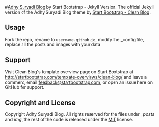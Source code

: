 #[Adhy Suryadi Blog](http://kompiajaib.github.io/)
by Start Bootstrap - Jekyll Version. The official Jekyll version of the Adhy Suryadi Blog theme by [Start Bootstrap - Clean Blog](http://startbootstrap.com/template-overviews/clean-blog/).

## Usage
Fork the repo, rename to `username.github.io`, modify the _config file, replace all the posts and images with your data

## Support
Visit Clean Blog's template overview page on Start Bootstrap at http://startbootstrap.com/template-overviews/clean-blog/ and leave a comment, email feedback@startbootstrap.com, or open an issue here on GitHub for support.

## Copyright and License
Copyright Adhy Suryadi Blog. All rights reserved for the files under *_posts* and *img*, the rest of the code is released under the [MIT](https://github.com/KompiAjaib/kompiajaib.github.io/blob/master/LICENSE) license.

